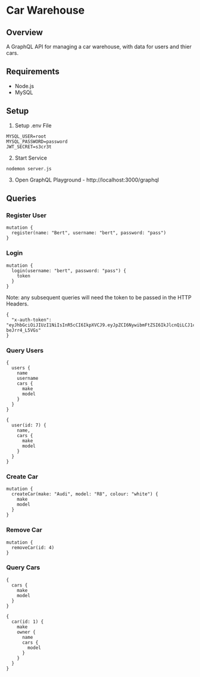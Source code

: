 # Car Warehouse

## Overview
A GraphQL API for managing a car warehouse, with data for users and thier cars.

## Requirements
* Node.js
* MySQL

## Setup
1. Setup .env File
```
MYSQL_USER=root
MYSQL_PASSWORD=password
JWT_SECRET=s3cr3t
```

2. Start Service
```
nodemon server.js
```

3. Open GraphQL Playground - http://localhost:3000/graphql

## Queries

### Register User
```
mutation {
  register(name: "Bert", username: "bert", password: "pass")
}
```

### Login
```
mutation {
  login(username: "bert", password: "pass") {
    token
  }
}
```

Note: any subsequent queries will need the token to be passed in the HTTP Headers.
```
{
  "x-auth-token": "eyJhbGciOiJIUzI1NiIsInR5cCI6IkpXVCJ9.eyJpZCI6NywibmFtZSI6IkJlcnQiLCJ1c2VybmFtZSI6ImJlcnQiLCJpYXQiOjE2MDE0NTk1MDcsImV4cCI6MTYwMTQ2MTMwN30.YqULyI2LsRyGHRp4VbiKRTFM1Q5xE7-beJrr4_L5VGs"
}
```

### Query Users
```
{
  users {
    name
    username
    cars {
      make
      model
    }
  }
}

{
  user(id: 7) {
    name,
    cars {
      make
      model
    }
  }
}
```

### Create Car
```
mutation {
  createCar(make: "Audi", model: "R8", colour: "white") {
    make
    model
  }
}
```

### Remove Car
```
mutation {
  removeCar(id: 4)
}
```

### Query Cars
```
{
  cars {
    make
    model
  }
}

{
  car(id: 1) {
    make
    owner {
      name
      cars {
        model
      }
    }
  }
}
```